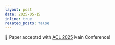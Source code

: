 ```yaml
---
layout: post
date: 2025-05-15
inline: true
related_posts: false
---
```


🥳 Paper accepted with [ACL 2025](https://2025.aclweb.org/) Main Conference!
